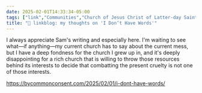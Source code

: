 ```yaml
---
date: 2025-02-01T14:33:34-05:00
tags: ["link","Communities","Church of Jesus Christ of Latter-day Saints","immigration","Donald Trump","Sam Brunson"]
title: "🔗 linkblog: my thoughts on 'I Don’t Have Words'"
---
```

I always appreciate Sam's writing and especially here. I'm waiting to see what—if anything—my current church has to say about the current mess, but I have a deep fondness for the church I grew up in, and it's deeply disappointing for a rich church that is willing to throw those resources behind its interests to decide that combatting the present cruelty is not one of those interests.

https://bycommonconsent.com/2025/02/01/i-dont-have-words/